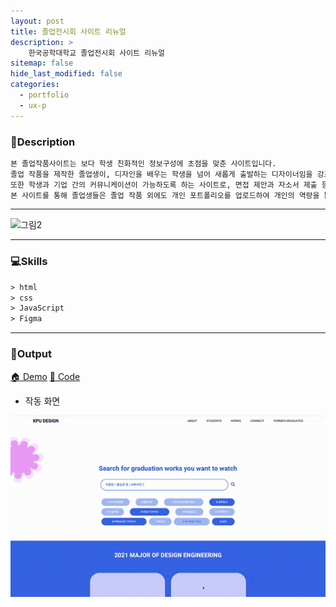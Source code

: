 ```yaml
---
layout: post
title: 졸업전시회 사이트 리뉴얼
description: >
    한국공학대학교 졸업전시회 사이트 리뉴얼
sitemap: false
hide_last_modified: false
categories:
  - portfolio
  - ux-p
---
```


<!-- ### 졸업전시회 사이트 리뉴얼-UX -->
### 📝Description
~~~html
본 졸업작품사이트는 보다 학생 친화적인 정보구성에 초점을 맞춘 사이트입니다.
졸업 작품을 제작한 졸업생이, 디자인을 배우는 학생을 넘어 새롭게 출발하는 디자이너임을 강조합니다.
또한 학생과 기업 간의 커뮤니케이션이 가능하도록 하는 사이트로, 면접 제안과 자소서 제출 등의 기능을 제공합니다.
본 사이트를 통해 졸업생들은 졸업 작품 외에도 개인 포트폴리오를 업로드하여 개인의 역량을 뽐낼 수 있습니다.  
~~~
----

![그림2](/assets/img/pofol/zolzak-site/zolzak-site.png)

----

### 💻Skills
~~~html
> html
> css
> JavaScript
> Figma
~~~

----

### 📌Output

[🏠 Demo](https://su-aj815.github.io/Graduation-Works-Site/)
[💎 Code](https://github.com/choiwh000/Graduation-Works-Site)

+ 작동 화면

![그림1](/assets/img/pofol/zolzak-site/zolzak-site.gif)
